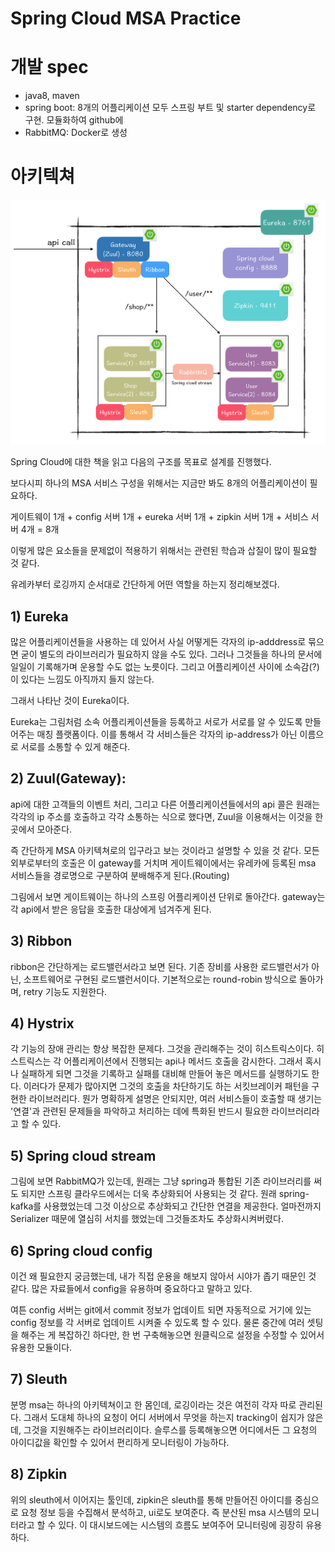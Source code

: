 # Spring Cloud MSA Practice

# 개발 spec
- java8, maven
- spring boot: 8개의 어플리케이션 모두 스프링 부트 및 starter dependency로 구현. 모듈화하여 github에 
- RabbitMQ: Docker로 생성

# 아키텍쳐
<img src="/architecture.png">

Spring Cloud에 대한 책을 읽고 다음의 구조를 목표로 설계를 진행했다.

보다시피 하나의 MSA 서비스 구성을 위해서는 지금만 봐도 8개의 어플리케이션이 필요하다.

게이트웨이 1개 + config 서버 1개 + eureka 서버 1개 + zipkin 서버 1개 + 서비스 서버 4개 = 8개

이렇게 많은 요소들을 문제없이 적용하기 위해서는 관련된 학습과 삽질이 많이 필요할 것 같다.

유레카부터 로깅까지 순서대로 간단하게 어떤 역할을 하는지 정리해보겠다.

## 1) Eureka 
많은 어플리케이션들을 사용하는 데 있어서 사실 어떻게든 각자의 ip-adddress로 묶으면 굳이 별도의 라이브러리가 필요하지 않을 수도 있다. 그러나 그것들을 하나의 문서에 일일이 기록해가며 운용할 수도 없는 노릇이다. 그리고 어플리케이션 사이에 소속감(?)이 있다는 느낌도 아직까지 들지 않는다. 

그래서 나타난 것이 Eureka이다. 

Eureka는 그림처럼 소속 어플리케이션들을 등록하고 서로가 서로를 알 수 있도록 만들어주는 매칭 플랫폼이다. 이를 통해서 각 서비스들은 각자의 ip-address가 아닌 이름으로 서로를 소통할 수 있게 해준다.

## 2) Zuul(Gateway):
api에 대한 고객들의 이벤트 처리, 그리고 다른 어플리케이션들에서의 api 콜은 원래는 각각의 ip 주소를 호출하고 각각 소통하는 식으로 했다면, Zuul을 이용해서는 이것을 한 곳에서 모아준다.

즉 간단하게 MSA 아키텍쳐로의 입구라고 보는 것이라고 설명할 수 있을 것 같다.
모든 외부로부터의 호출은 이 gateway를 거치며 게이트웨이에서는 유레카에 등록된 msa 서비스들을 경로명으로 구분하여 분배해주게 된다.(Routing)

그림에서 보면 게이트웨이는 하나의 스프링 어플리케이션 단위로 돌아간다.
gateway는 각 api에서 받은 응답을 호출한 대상에게 넘겨주게 된다.

## 3) Ribbon
ribbon은 간단하게는 로드밸런서라고 보면 된다. 기존 장비를 사용한 로드밸런서가 아닌, 소프트웨어로 구현된 로드밸런서이다. 기본적으로는 round-robin 방식으로 돌아가며, retry 기능도 지원한다.

## 4) Hystrix
각 기능의 장애 관리는 항상 복잡한 문제다. 그것을 관리해주는 것이 히스트릭스이다.
히스트릭스는 각 어플리케이션에서 진행되는 api나 메서드 호출을 감시한다.
그래서 혹시나 실패하게 되면 그것을 기록하고 실패를 대비해 만들어 놓은 메서드를 실행하기도 한다.
이러다가 문제가 많아지면 그것의 호출을 차단하기도 하는 서킷브레이커 패턴을 구현한 라이브러리다.
뭔가 명확하게 설명은 안되지만, 여러 서비스들이 호출할 때 생기는 '연결'과 관련된 문제들을 파악하고 처리하는 데에 특화된 반드시 필요한 라이브러리라고 할 수 있다.

## 5) Spring cloud stream
그림에 보면 RabbitMQ가 있는데, 원래는 그냥 spring과 통합된 기존 라이브러리를 써도 되지만 스프링 클라우드에서는 더욱 추상화되어 사용되는 것 같다. 원래 spring-kafka를 사용했었는데 그것 이상으로 추상화되고 간단한 연결을 제공한다. 얼마전까지 Serializer 때문에 열심히 서치를 했었는데 그것들조차도 추상화시켜버렸다.

## 6) Spring cloud config
이건 왜 필요한지 궁금했는데, 내가 직접 운용을 해보지 않아서 시야가 좁기 때문인 것 같다.
많은 자료들에서 config을 유용하며 중요하다고 말하고 있다.

여튼 config 서버는 git에서 commit 정보가 업데이트 되면 자동적으로 거기에 있는 config 정보를 각 서버로 업데이트 시켜줄 수 있도록 할 수 있다. 물론 중간에 여러 셋팅을 해주는 게 복잡하긴 하다만, 한 번 구축해놓으면 원클릭으로 설정을 수정할 수 있어서 유용한 모듈이다. 

## 7) Sleuth
분명 msa는 하나의 아키텍쳐이고 한 몸인데, 로깅이라는 것은 여전히 각자 따로 관리된다. 그래서 도대체 하나의 요청이 어디 서버에서 무엇을 하는지 tracking이 쉽지가 않은데, 그것을 지원해주는 라이브러리이다. 슬루스를 등록해놓으면 어디에서든 그 요청의 아이디값을 확인할 수 있어서 편리하게 모니터링이 가능하다.

## 8) Zipkin
위의 sleuth에서 이어지는 툴인데, zipkin은 sleuth를 통해 만들어진 아이디를 중심으로 요청 정보 등을 수집해서 분석하고, ui로도 보여준다. 즉 분산된 msa 시스템의 모니터라고 할 수 있다. 이 대시보드에는 시스템의 흐름도 보여주어 모니터링에 굉장히 유용하다.
